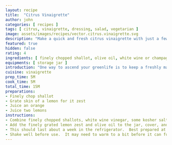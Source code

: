 ```yaml
---
layout: recipe
title:  "Citrus Vinaigrette"
author: john
categories: [ recipes ]
tags: [ citrus, vinaigrette, dressing, salad, vegetarian ]
image: assets/images/recipes/vector.citrus.vinaigrette.svg
description: "Make a quick and fresh citrus vinaigrette with just a few ingredients."
featured: true
hidden: false
rating: 4
ingredients: [ finely chopped shallot, olive oil, white wine or champagne vinegar, fresh lemon juice, fresh orange juice, finely grated lemon zest, kosher salt, coarse pepper ]
equipments: [ storage jar ]
introduction: "One way to ascend your greenlife is to keep a freshly made Citrus Vinaigrette readily available.  Use it on a salad, or marinate some meats."
cuisine: vinaigrette
prep_time: 5M
cook_time: 5M
total_time: 15M
preparations:
- Finely chop shallot
- Grate skin of a lemon for it zest
- Juice an orange
- Juice two lemons
instructions:
- Combine finely chopped shallots, white wine vinegar, some kosher salt and coarse pepper, and the fresh lemon and orange juice into the storage jar.  Let sit for a couple of minutes so that the citrus juice can do some work on the shallots and salt.
- Add the finely grated lemon zest and olive oil to the jar, cover, and shake well.  Season to taste with salt and pepper.
- This should last about a week in the refrigerator.  Best prepared at least a day in advance.
- Shake well before use.  It may need to warm to a bit before it can fully combine.
---
```

